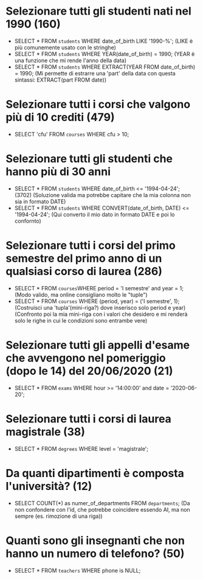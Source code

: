 # Selezionare tutti gli studenti nati nel 1990 (160)
- SELECT * FROM `students` WHERE date_of_birth LIKE '1990-%';
(LIKE è più comunemente usato con le stringhe)
- SELECT * FROM `students` WHERE YEAR(date_of_birth) = 1990;
(YEAR è una funzione che mi rende l'anno della data)
- SELECT * FROM `students` WHERE EXTRACT(YEAR FROM date_of_birth) = 1990;
(Mi permette di estrarre una 'part' della data con questa sintassi: EXTRACT(part FROM date))

# Selezionare tutti i corsi che valgono più di 10 crediti (479)
- SELECT 'cfu' FROM `courses` WHERE cfu > 10;

# Selezionare tutti gli studenti che hanno più di 30 anni
- SELECT * FROM `students` WHERE date_of_birth <= '1994-04-24'; (3702)
(Soluzione valida ma potrebbe capitare che la mia colonna non sia in formato DATE)
- SELECT * FROM `students` WHERE CONVERT(date_of_birth, DATE) <= '1994-04-24';
(Qui converto il mio dato in formato DATE e poi lo confornto)

# Selezionare tutti i corsi del primo semestre del primo anno di un qualsiasi corso di laurea (286)
- SELECT * FROM `courses`WHERE period = 'I semestre' and year = 1;
(Modo valido, ma online consigliano molto le "tuple")
- SELECT * FROM `courses` WHERE (period, year) = ('I semestre', 1);
(Costruisci una 'tupla'(mini-riga?) dove inserisco solo period e year)
(Confronto poi la mia mini-riga con i valori che desidero e mi renderà solo le righe in cui le condizioni sono entrambe vere)

# Selezionare tutti gli appelli d'esame che avvengono nel pomeriggio (dopo le 14) del 20/06/2020 (21)
- SELECT * FROM `exams` WHERE hour >= '14:00:00' and date = '2020-06-20';

# Selezionare tutti i corsi di laurea magistrale (38)
- SELECT * FROM `degrees` WHERE level = 'magistrale';

# Da quanti dipartimenti è composta l'università? (12)
- SELECT COUNT(*) as numer_of_departments FROM `departments`;
(Da non confondere con l'id, che potrebbe coincidere essendo AI, ma non sempre (es. rimozione di una riga))

# Quanti sono gli insegnanti che non hanno un numero di telefono? (50)
- SELECT * FROM `teachers` WHERE phone is NULL;